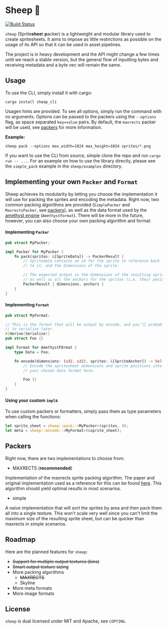 # Sheep 🐑

[![Build Status](https://travis-ci.org/amethyst/sheep.svg?branch=master)](https://travis-ci.org/amethyst/sheep)

`sheep` (Sprite**shee**t **p**acker) is a lightweight and modular library used to create spritesheets. It aims to impose as little restrictions as possible on the usage of its API so that it can be used in asset pipelines.

The project is in heavy development and the API might change a few times until we reach a stable version, but the general flow of inputting bytes and receiving metadata and a byte vec will remain the same.

## Usage

To use the CLI, simply install it with cargo:

```
cargo install sheep_cli
```

Usagen hints are provided. To see all options, simply run the command with no arguments. Options can be passed to the packers using the `--options` flag, as space separated `key=value` pairs.
By default, the `maxrects` packer will be used, see [packers](#Packers) for more information.

**Example:**

```
sheep pack --options max_width=1024 max_height=1024 sprites/*.png
```

If you want to use the CLI from source, simple clone the repo and run `cargo run -- ...`. For an example on how to use the library directly, please see the `simple_pack` example in the `sheep/examples` directory.

## Implementing your own `Packer` and `Format`

Sheep achieves its modularity by letting you choose the implementation it will use for packing the sprites and encoding the metadata. Right now, two common packing algorithms are provided (`SimplePacker` and `MaxrectsPacker`, see [packers](#Packers)), as well as the data format used by the [amethyst engine](https://github.com/amethyst/amethyst) (`AmethystFormat`). There will be more in the future, however, you can also choose your own packing algorithm and format:

#### Implementing `Packer`

```rust
pub struct MyPacker;

impl Packer for MyPacker {
    fn pack(sprites: &[SpriteData]) -> PackerResult {
        // Spritedata contains an id for the sprite to reference back
        // to it, and the dimensions of the sprite.

        // The expected output is the dimensions of the resulting spritesheet,
        // as well as all the anchors for the sprites (i.e. their positions).
        PackerResult { dimensions, anchors }
    }
}
```

#### Implementing `Format`

```rust
pub struct MyFormat;

// This is the format that will be output by encode, and you'll probably want
// to serialize later.
#[derive(Serialize)]
pub struct Foo {}

impl Format for AmethystFOrmat {
    type Data = Foo;

    fn encode(dimensions: (u32, u32), sprites: &[SpriteAnchor]) -> Self::Data {
        // Encode the spritesheet dimensions and sprite positions into
        // your chosen data format here.

        Foo {}
    }
}
```

#### Using your custom `impl`s

To use custom packers or formatters, simply pass them as type parameters when calling the functions:

```rust
let sprite_sheet = sheep::pack::<MyPacker>(sprites, 4);
let meta = sheep::encode::<MyFormat>(&sprite_sheet);
```

## Packers

Right now, there are two implementations to choose from:

- MAXRECTS (**recommended**)

Implementation of the maxrects sprite packing algorithm. The paper and original implementation used as a reference for this can be found [here](https://github.com/juj/RectangleBinPack). This algorithm should yield optimal results in most scenarios.

- simple

A naive implementation that will sort the sprites by area and then pack them all into a single texture. This won't scale very well since you can't limit the maximum size of the resulting sprite sheet, but can be quicker than maxrects in simple scenarios.

## Roadmap

Here are the planned features for `sheep`:

- ~~Support for multiple output textures (bins)~~
- ~~Smart output texture sizing~~
- More packing algorithms
  - ~~MAXRECTS~~
  - Skyline
- More meta formats
- More image formats

## License

`sheep` is dual licensed under MIT and Apache, see `COPYING`.
